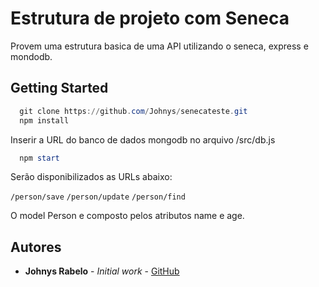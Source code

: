 # Estrutura de projeto com Seneca

Provem uma estrutura basica de uma API utilizando o seneca, express e mondodb.

## Getting Started

```powershell
  git clone https://github.com/Johnys/senecateste.git
  npm install
```
Inserir a URL do banco de dados mongodb no arquivo /src/db.js
```powershell
  npm start
```
Serão disponibilizados as URLs abaixo:

`/person/save`
`/person/update`
`/person/find`

O model Person e composto pelos atributos name e age.

## Autores

* **Johnys Rabelo** - *Initial work* - [GitHub](https://github.com/Johnys)
